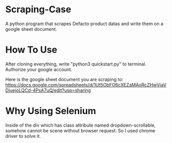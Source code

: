 # Scraping-Case

A python program that scrapes Defacto product datas and write them on a google sheet document.

# How To Use

After cloning everything, write "python3 quickstart.py" to terminal. Authorize your google account.

Here is the google sheet document you are scraping to: https://docs.google.com/spreadsheets/d/1Ut5ObFO6cXEZaMAoRcZHwViaVDjuejoLQCd-4PsA7uQ/edit?usp=sharing

# Why Using Selenium

Inside of the div which has class attribute named dropdown-scrollable, somehow cannot be scene without browser request.
So I used chrome driver to solve it.
